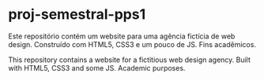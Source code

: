 # proj-semestral-pps1
Este repositório contém um website para uma agência fictícia de web design. Construído com HTML5, CSS3 e um pouco de JS. Fins acadêmicos.

This repository contains a website for a fictitious web design agency. Built with HTML5, CSS3 and some JS. Academic purposes.
